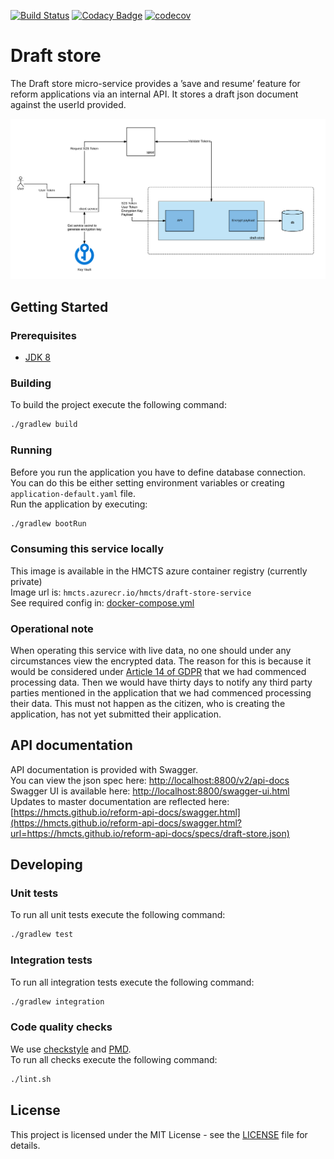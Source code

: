 [![Build Status](https://travis-ci.com/hmcts/draft-store.svg?branch=master)](https://travis-ci.com/hmcts/draft-store)
[![Codacy Badge](https://api.codacy.com/project/badge/Grade/35eb37f39906421387cfd120c35a538d)](https://www.codacy.com/app/HMCTS/draft-store)
[![codecov](https://codecov.io/gh/hmcts/draft-store/branch/master/graph/badge.svg)](https://codecov.io/gh/hmcts/draft-store)

# Draft store
The Draft store micro-service provides a ’save and resume’ feature for reform applications via an internal API. 
It stores a draft json document against the userId provided.

![Low Level Design](/doc/design.png)

## Getting Started

### Prerequisites
- [JDK 8](https://java.com)

### Building
To build the project execute the following command:
```bash
./gradlew build
```

### Running
Before you run the application you have to define database connection.  
You can do this be either setting environment variables or creating `application-default.yaml` file.  
Run the application by executing:
```bash
./gradlew bootRun
```

### Consuming this service locally
This image is available in the HMCTS azure container registry (currently private)  
Image url is: `hmcts.azurecr.io/hmcts/draft-store-service`  
See required config in: [docker-compose.yml](docker-compose.yml)

### Operational note
When operating this service with live data, no one should under any circumstances view the encrypted data. 
The reason for this is because it would be considered under [Article 14 of GDPR](https://gdpr-info.eu/art-14-gdpr/) that we had commenced processing data. 
Then we would have thirty days to notify any third party parties mentioned in the application that we had commenced processing their data. 
This must not happen as the citizen, who is creating the application, has not yet submitted their application.

## API documentation
API documentation is provided with Swagger.  
You can view the json spec here: [http://localhost:8800/v2/api-docs](http://localhost:8800/v2/api-docs)  
Swagger UI is available here: [http://localhost:8800/swagger-ui.html](http://localhost:8800/swagger-ui.html)  
Updates to master documentation are reflected here: [https://hmcts.github.io/reform-api-docs/swagger.html](https://hmcts.github.io/reform-api-docs/swagger.html?url=https://hmcts.github.io/reform-api-docs/specs/draft-store.json)

## Developing

### Unit tests
To run all unit tests execute the following command:
```bash
./gradlew test
```

### Integration tests
To run all integration tests execute the following command:
```bash
./gradlew integration
```

### Code quality checks
We use [checkstyle](http://checkstyle.sourceforge.net/) and [PMD](https://pmd.github.io/).  
To run all checks execute the following command:
```bash
./lint.sh
```
## License
This project is licensed under the MIT License - see the [LICENSE](LICENSE.md) file for details.
